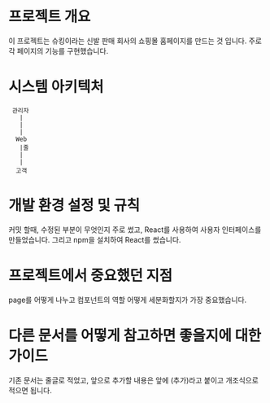 # 프로젝트 개요
이 프로젝트는 슈킹이라는 신발 판매 회사의 쇼핑몰 홈페이지를 만드는 것 입니다.
주로 각 페이지의 기능를 구현했습니다.

# 시스템 아키텍처

     관리자
       |
       |
       |
      Web     
       |줄
       |
       |
      고객


# 개발 환경 설정 및 규칙
커밋 할때, 수정된 부분이 무엇인지 주로 썼고, React를 사용하여 사용자 인터페이스를 만들었습니다.
그리고 npm을 설치하여 React를 썼습니다.
# 프로젝트에서 중요했던 지점
page를 어떻게 나누고 컴포넌트의 역할 어떻게 세분화할지가 가장 중요했습니다.

# 다른 문서를 어떻게 참고하면 좋을지에 대한 가이드
기존 문서는 줄글로 적었고, 앞으로 추가할 내용은 앞에 (추가)라고 붙이고 개조식으로 적으면 됩니다.